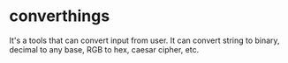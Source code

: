 # converthings
It's a tools that can convert input from user. It can convert string to binary, decimal to any base, RGB to hex, caesar cipher, etc.
